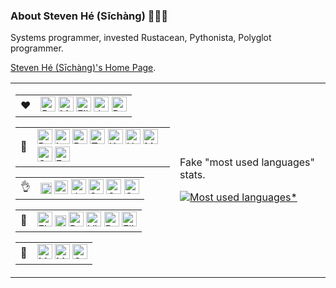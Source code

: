 ### About Steven Hé (Sīchàng) 🙇🏻‍♂️

Systems programmer, invested Rustacean, Pythonista, Polyglot programmer.

[Steven Hé (Sīchàng)'s Home Page][home-page].

<table><tr><td>
<table><tr><td>
❤️
</td>
<td>
<img height=24px title="Rust" src="https://static-00.iconduck.com/assets.00/rust-icon-512x511-cfvdvrfr.png" />
<img height=24px title="Markdown" src="https://upload.wikimedia.org/wikipedia/commons/thumb/4/48/Markdown-mark.svg/2560px-Markdown-mark.svg.png" />
<img height=24px title="Eilxir" src="https://elixir-lang.org/images/logo/logo.png" />
<img height=24px title="JavaScript" src="https://cdn-icons-png.flaticon.com/512/5968/5968292.png" />
<img height=24px title="Ruby" src="https://upload.wikimedia.org/wikipedia/commons/thumb/7/73/Ruby_logo.svg/1200px-Ruby_logo.svg.png" />
</td></tr></table>
<table><tr><td>
🌸
</td>
<td>
<img height=24px title="Python" src="https://upload.wikimedia.org/wikipedia/commons/thumb/c/c3/Python-logo-notext.svg/1869px-Python-logo-notext.svg.png" />
<img height=24px title="Lua" src="https://upload.wikimedia.org/wikipedia/commons/c/cf/Lua-Logo.svg" />
<img height=24px title="Racket" src="https://racket-lang.org/img/racket-logo.svg" />
<img height=24px title="TypeScript" src="https://upload.wikimedia.org/wikipedia/commons/thumb/4/4c/Typescript_logo_2020.svg/2048px-Typescript_logo_2020.svg.png" />
<img height=24px title="Kotlin" src="https://upload.wikimedia.org/wikipedia/commons/thumb/7/74/Kotlin_Icon.png/1200px-Kotlin_Icon.png" />
<img height=24px title="HTML" src="https://cdn-icons-png.flaticon.com/512/919/919827.png" />
<img height=24px title="Mandarin" src="https://cdn.iconscout.com/icon/premium/png-256-thumb/chinese-language-2693422-2235239.png" />
<img height=24px title="Cantonese" src="https://static.thenounproject.com/png/2223127-200.png" />
<img height=24px title="English" src="https://static.thenounproject.com/png/1454057-200.png" />
</td></tr></table>
<table><tr><td>
👌
</td>
<td>
<img height=18px title="LaTeX" src="https://upload.wikimedia.org/wikipedia/commons/thumb/9/92/LaTeX_logo.svg/2560px-LaTeX_logo.svg.png" />
<img height=22px title="Julia" src="https://upload.wikimedia.org/wikipedia/commons/thumb/1/1f/Julia_Programming_Language_Logo.svg/1200px-Julia_Programming_Language_Logo.svg.png" />
<img height=24px title="Java" src="https://upload.wikimedia.org/wikipedia/en/thumb/3/30/Java_programming_language_logo.svg/1200px-Java_programming_language_logo.svg.png" />
<img height=24px title="Svelte" src="https://upload.wikimedia.org/wikipedia/commons/thumb/1/1b/Svelte_Logo.svg/851px-Svelte_Logo.svg.png" />
<img height=24px title="CSS" src="https://upload.wikimedia.org/wikipedia/commons/thumb/d/d5/CSS3_logo_and_wordmark.svg/1200px-CSS3_logo_and_wordmark.svg.png" />
<img height=24px title="C" src="https://upload.wikimedia.org/wikipedia/commons/thumb/1/18/C_Programming_Language.svg/926px-C_Programming_Language.svg.png" />
</td></tr></table>
<table><tr><td>
🤷
</td>
<td>
<img height=24px title="Fish" src="https://fishshell.com/docs/current/_static/fish.png" />
<img height=18px title="Go" src="https://upload.wikimedia.org/wikipedia/commons/thumb/0/05/Go_Logo_Blue.svg/1200px-Go_Logo_Blue.svg.png" />
<img height=24px title="Bash" src="https://upload.wikimedia.org/wikipedia/commons/thumb/2/20/Bash_Logo_black_and_white_icon_only.svg/1792px-Bash_Logo_black_and_white_icon_only.svg.png" />
<img height=24px title="VimScript" src="https://upload.wikimedia.org/wikipedia/commons/thumb/9/9f/Vimlogo.svg/1200px-Vimlogo.svg.png" />
<img height=24px title="R" src="https://uploads-ssl.webflow.com/60416e232fe5811ea23a841c/6437f071cacaa15170a2bc3e_R.png" />
<img height=24px title="Elisp" src="https://repository-images.githubusercontent.com/327491218/a7b2a783-4f31-48a8-8eca-be643a58589c" />
</td></tr></table><table><tr><td>
🙁
</td>
<td>
<img height=24px title="Mathematica" src="https://upload.wikimedia.org/wikipedia/commons/thumb/2/20/Mathematica_Logo.svg/800px-Mathematica_Logo.svg.png" />
<img height=24px title="MATLAB" src="https://upload.wikimedia.org/wikipedia/commons/thumb/2/21/Matlab_Logo.png/640px-Matlab_Logo.png" />
<img height=24px title="C++" src="https://upload.wikimedia.org/wikipedia/commons/thumb/1/18/ISO_C%2B%2B_Logo.svg/1822px-ISO_C%2B%2B_Logo.svg.png" />
</td></tr></table>

</td>
<td>

Fake "most used languages" stats.

[![Most used languages*][most-used-lang]][most-used-lang]

</td></tr></table>

[home-page]: https://sichanghe.github.io
[most-used-lang]: https://github-readme-stats.vercel.app/api/top-langs/?username=sichanghe&exclude_repo=STATS401,learn_program,Notes_Steven,mdbook_katex_template,igem-2022-dku-backup,mdbook_fancy_theme,BigDecimal-Matrix-and-column-vector-calculator-in-Java&hide=jupyter%20notebook,markdown,html,handlebars,css,less&layout=compact&langs_count=10
